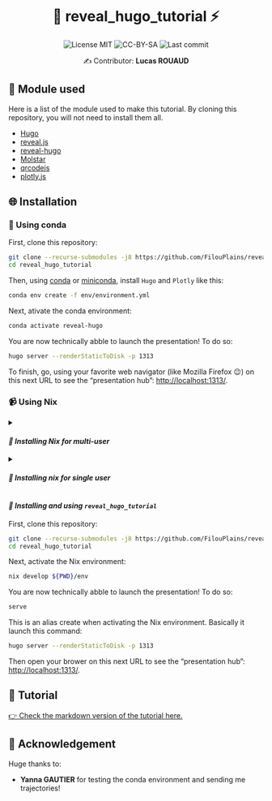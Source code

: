 <div align="center">

# 🦙 reveal_hugo_tutorial ⚡

![License MIT](https://img.shields.io/badge/License-MIT-green)
![CC-BY-SA](https://img.shields.io/badge/License-CC%E2%80%91BY%E2%80%91SA-green)
![Last commit](https://img.shields.io/github/last-commit/FilouPlains/reveal_hugo_tutorial.svg)

✍️ Contributor: **Lucas ROUAUD**

</div>

## 🌳 Module used

Here is a list of the module used to make this tutorial. By cloning this repository,
you will not need to install them all.

-   [Hugo](https://gohugo.io/)
-   [reveal.js](https://revealjs.com/)
-   [reveal-hugo](https://github.com/joshed-io/reveal-hugo)
-   [Molstar](https://molstar.org/)
-   [qrcodejs](https://davidshimjs.github.io/qrcodejs/)
-   [plotly.js](https://plotly.com/)

## 🌐 Installation

### 🐍 Using conda

First, clone this repository:

```bash
git clone --recurse-submodules -j8 https://github.com/FilouPlains/reveal_hugo_tutorial.git
cd reveal_hugo_tutorial
```

Then, using [conda](https://www.anaconda.com/download) or [miniconda](https://docs.anaconda.com/miniconda/),
install `Hugo` and `Plotly` like this:

```bash
conda env create -f env/environment.yml
```

Next, ativate the conda environment:

```bash
conda activate reveal-hugo
```

You are now technically abble to launch the presentation! To do so:

```bash
hugo server --renderStaticToDisk -p 1313
```

To finish, go, using your favorite web navigator (like Mozilla Firefox 😉) on this
next URL to see the “presentation hub”: [http://localhost:1313/](http://localhost:1313/).

### 📹 Using Nix

<details>
<summary><h4><em>🔸 Installing Nix for multi-user</em></h4></summary>

Download [Nix](https://nixos.org/download/) using this command:

```bash
# Multi-user installation.
sh <(curl -L https://nixos.org/nix/install) --daemon
```

Next, enable `flakes`. To do so, add this:

```nix
experimental-features = nix-command flakes
```

To the `/etc/nix/nix.conf` file. One example to do so is to `cat` the file to check
if the line is not present. Then, if so, do:

```bash
sudo echo "experimental-features = nix-command flakes" >> /etc/nix/nix.conf
```

⚠️ Do not forget to close your terminal et reopen it to enable fully nix flakes!

</details>

<details>
<summary><h4><em>🔸 Installing nix for single user</em></h4></summary>

Download [Nix](https://nixos.org/download/) using this command:

```bash
# Or you can do a single-user installation:
sh <(curl -L https://nixos.org/nix/install) --no-daemon
```

Next, enable `flakes`. To do so, add this:

```nix
experimental-features = nix-command flakes
```

To the `~/.config/nix/nix.conf` file. One example to do so is to `cat` the file to check
if the line is not present. Then, if so, do:

```bash
echo "experimental-features = nix-command flakes" >> ~/.config/nix/nix.conf
```

> **Note**
>
> You might have to create the `nix/` folder in `.config/` using:
> ```bash
> mkdir ~/.config/nix
> ```

⚠️ Do not forget to close your terminal et reopen it to enable fully nix flakes!

</details>

#### _🔸 Installing and using `reveal_hugo_tutorial`_

First, clone this repository:

```bash
git clone --recurse-submodules -j8 https://github.com/FilouPlains/reveal_hugo_tutorial.git
cd reveal_hugo_tutorial
```

Next, activate the Nix environment:

```bash
nix develop ${PWD}/env
```

You are now technically abble to launch the presentation! To do so:

```bash
serve
```

This is an alias create when activating the Nix environment. Basically it launch
this command:

```bash
hugo server --renderStaticToDisk -p 1313
```

Then open your brower on this next URL to see the “presentation hub”: [http://localhost:1313/](http://localhost:1313/).

## 📰 Tutorial

[👉 Check the markdown version of the tutorial here.](https://github.com/FilouPlains/reveal_hugo_tutorial/blob/main/tutorial.md)

## 🙇 Acknowledgement

Huge thanks to:

- **Yanna GAUTIER** for testing the conda environment and sending me trajectories!
